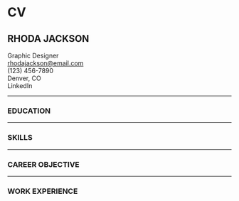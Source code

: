 # CV

## RHODA JACKSON
Graphic Designer  
rhodajackson@email.com  
(123) 456-7890  
Denver, CO  
LinkedIn

---

### EDUCATION


---

### SKILLS


---

### CAREER OBJECTIVE


---

### WORK EXPERIENCE


